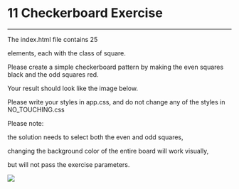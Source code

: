 # 11 Checkerboard Exercise

---

The index.html file contains 25 <div> elements, each with the class of square. <br/>

Please create a simple checkerboard pattern by making the even squares black and the odd squares red. <br/>

Your result should look like the image below. <br/>

Please write your styles in app.css, and do not change any of the styles in NO_TOUCHING.css <br/>

Please note: <br/>

the solution needs to select both the even and odd squares, <br/>

changing the background color of the entire board will work visually, <br/>

but will not pass the exercise parameters. <br/>

<img src="https://img-c.udemycdn.com/redactor/raw/2020-09-23_05-30-06-a4cd91f831586227989a53e16b2d9b23.png"> <br/>
